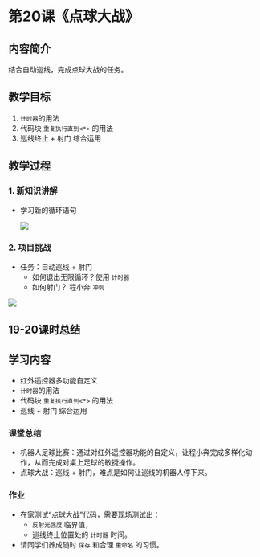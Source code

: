 <!-- # 机器人编程入门学习 -->
<link rel="stylesheet" type="text/css" href="./style.css" />

# 第20课《点球大战》

## 内容简介

结合自动巡线，完成点球大战的任务。

## 教学目标

1. `计时器`的用法
1. 代码块 `重复执行直到<*>` 的用法
1. 巡线终止 + 射门 综合运用

## 教学过程

### 1. 新知识讲解

- 学习新的循环语句

  <img src="../images/20-1.png" class="width300" />

### 2. 项目挑战

- 任务：自动巡线 + 射门
  - 如何退出无限循环？使用 `计时器`
  - 如何射门？ 程小奔 `冲刺`

<img src="../images/20-2.png" class="width400" />

## 19-20课时总结

## 学习内容

- 红外遥控器多功能自定义
- `计时器`的用法
- 代码块 `重复执行直到<*>` 的用法
- 巡线 + 射门 综合运用

### 课堂总结

- 机器人足球比赛：通过对红外遥控器功能的自定义，让程小奔完成多样化动作，从而完成对桌上足球的敏捷操作。
- 点球大战：巡线 + 射门，难点是如何让巡线的机器人停下来。

### 作业

- 在家测试“点球大战”代码，需要现场测试出：
  - `反射光强度` 临界值，
  - 巡线终止位置处的 `计时器` 时间。
- 请同学们养成随时 `保存` 和合理 `重命名` 的习惯。
